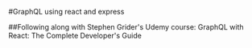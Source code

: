 #GraphQL using react and express

##Following along with Stephen Grider's Udemy course: GraphQL with React: The Complete Developer's Guide